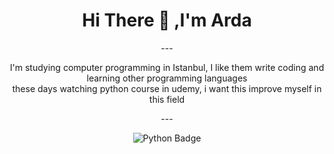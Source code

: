 <div align="center">
  <h1>Hi There 👋 ,I'm Arda</h1>
---
    <div>
      <!--My life comment-->
      <p>
        I'm studying computer programming in Istanbul, I like them write coding and learning other programming languages<br>these days watching python course in udemy, i want this improve myself in this field
      </p>
---
      <!--Tech Badges-->
      <p class="badges">
        <img src="https://img.shields.io/badge/python-3670A0?style=for-the-badge&logo=python&logoColor=ffdd54" alt="Python Badge">
      </p>
      <style>
      .badges {
          border-radius: 10px;
      }
      </style>
    </div>
</div>

